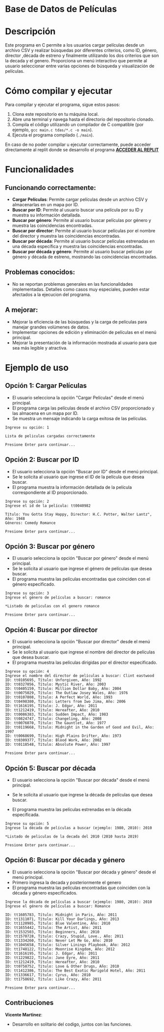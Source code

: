 # Base de Datos de Películas 

# Descripción

Este programa en C permite a los usuarios cargar películas desde un archivo CSV y realizar búsquedas por diferentes criterios, como ID, género, director ,década de estreno y finalmente utilizando los dos criterios que son la decada y el genero. Proporciona un menú interactivo que permite al usuario seleccionar entre varias opciones de búsqueda y visualización de películas.

# Cómo compilar y ejecutar

Para compilar y ejecutar el programa, sigue estos pasos:

1. Clona este repositorio en tu máquina local.
2. Abre una terminal y navega hasta el directorio del repositorio clonado.
3. Compila el código utilizando un compilador de C compatible (por ejemplo, `gcc main.c tdas/*.c -o main`).
4. Ejecuta el programa compilado (`./main`).

En caso de no poder compilar u ejecutar correctamente, puede acceder directamente al replit donde se desarrollo el programa 
**[ACCEDER AL REPLIT](https://replit.com/@VicenteMart1neZ/Tarea22)**

# Funcionalidades

## Funcionando correctamente:

 - **Cargar Películas**: Permite cargar películas desde un archivo CSV y almacenarlas en un mapa por ID.
- **Buscar por ID**: Permite al usuario buscar una película por su ID y muestra su información detallada.
- **Buscar por género**: Permite al usuario buscar películas por género y muestra las coincidencias encontradas.
- **Buscar por director**: Permite al usuario buscar películas por el nombre del director y muestra las coincidencias encontradas.
- **Buscar por década**: Permite al usuario buscar películas estrenadas en una década específica y muestra las coincidencias encontradas.
- **Buscar por década y género**: Permite al usuario buscar películas por género y década de estreno, mostrando las coincidencias encontradas.

## Problemas conocidos:

- No se reportan problemas generales en las funcionalidades implementadas. Detalles como casos muy especiales, pueden estar afectados a la ejecucion del programa.

## A mejorar:

- Mejorar la eficiencia de las búsquedas y la carga de películas para manejar grandes volúmenes de datos.
- Implementar opciones de edición y eliminación de películas en el menú principal.
- Mejorar la presentación de la información mostrada al usuario para que sea más legible y atractiva.

# Ejemplo de uso



## **Opción 1: Cargar Películas**
- El usuario selecciona la opción "Cargar Películas" desde el menú principal.
- El programa carga las películas desde el archivo CSV proporcionado y las almacena en un mapa por ID.
- Se muestra un mensaje indicando la carga exitosa de las películas.

```
Ingrese su opción: 1

Lista de peliculas cargadas correctamente

Presione Enter para continuar...
```


## **Opción 2: Buscar por ID**


- El usuario selecciona la opción "Buscar por ID" desde el menú principal.
- Se le solicita al usuario que ingrese el ID de la película que desea buscar.
- El programa muestra la información detallada de la película correspondiente al ID proporcionado.
  
```
Ingrese su opción: 2
Ingrese el id de la película: tt0040982

Título: You Gotta Stay Happy, Director: H.C. Potter, Walter Lantz", Año: 1948
Géneros: Comedy Romance

Presione Enter para continuar...

```

## **Opción 3: Buscar por género**


- El usuario selecciona la opción "Buscar por género" desde el menú principal.
- Se le solicita al usuario que ingrese el género de películas que desea buscar.
- El programa muestra las películas encontradas que coinciden con el género especificado.


```
Ingrese su opción: 3
Ingrese el género de películas a buscar: romance

*Listado de peliculas con el genero romance

Presione Enter para continuar...
```


## **Opción 4: Buscar por director**


- El usuario selecciona la opción "Buscar por director" desde el menú principal.
- Se le solicita al usuario que ingrese el nombre del director de películas que desea buscar.
- El programa muestra las películas dirigidas por el director especificado.

```
Ingrese su opción: 4
Ingrese el nombre del director de películas a buscar: Clint eastwood
ID: tt0105695, Título: Unforgiven, Año: 1992
ID: tt0327056, Título: Mystic River, Año: 2003
ID: tt0405159, Título: Million Dollar Baby, Año: 2004
ID: tt0075029, Título: The Outlaw Josey Wales, Año: 1976
ID: tt0107808, Título: A Perfect World, Año: 1993
ID: tt0498380, Título: Letters from Iwo Jima, Año: 2006
ID: tt1616195, Título: J. Edgar, Año: 2011
ID: tt1212419, Título: Hereafter, Año: 2010
ID: tt0086383, Título: Sudden Impact, Año: 1983
ID: tt0824747, Título: Changeling, Año: 2008
ID: tt0076070, Título: The Gauntlet, Año: 1977
ID: tt0119668, Título: Midnight in the Garden of Good and Evil, Año: 1997
ID: tt0068699, Título: High Plains Drifter, Año: 1973
ID: tt0309377, Título: Blood Work, Año: 2002
ID: tt0118548, Título: Absolute Power, Año: 1997

Presione Enter para continuar...
```

## **Opción 5: Buscar por década**

- El usuario selecciona la opción "Buscar por década" desde el menú principal.
- Se le solicita al usuario que ingrese la década de películas que desea buscar.



- El programa muestra las películas estrenadas en la década especificada.

```
Ingrese su opción: 5
Ingrese la década de películas a buscar (ejemplo: 1980, 2010): 2010

*Listado de peliculas de la decada del 2010 (2010 hasta 2019)

Presione Enter para continuar...
```


## **Opción 6: Buscar por década y género**


- El usuario selecciona la opción "Buscar por década y género" desde el menú principal.
- Primero ingresa la decada y posteriormente el genero
- El programa muestra las películas encontradas que coinciden con la década y género especificados.

```
Ingrese la década de películas a buscar (ejemplo: 1980, 2010): 2010
Ingrese el género de películas a buscar: Romance

ID: tt1605783, Título: Midnight in Paris, Año: 2011
ID: tt1311071, Título: Kill Your Darlings, Año: 2013
ID: tt1120985, Título: Blue Valentine, Año: 2010
ID: tt1655442, Título: The Artist, Año: 2011
ID: tt1532503, Título: Beginners, Año: 2010
ID: tt1570728, Título: Crazy, Stupid, Love., Año: 2011
ID: tt1334260, Título: Never Let Me Go, Año: 2010
ID: tt1045658, Título: Silver Linings Playbook, Año: 2012
ID: tt1748122, Título: Moonrise Kingdom, Año: 2012
ID: tt1616195, Título: J. Edgar, Año: 2011
ID: tt1229822, Título: Jane Eyre, Año: 2011
ID: tt1212419, Título: Hereafter, Año: 2010
ID: tt0758752, Título: Love & Other Drugs, Año: 2010
ID: tt1412386, Título: The Best Exotic Marigold Hotel, Año: 2011
ID: tt1336617, Título: Cyrus, Año: 2010
ID: tt1758692, Título: Like Crazy, Año: 2011

Presione Enter para continuar...
```


## Contribuciones ##

**Vicente Martinez**:
- Desarrollo en solitario del codigo, juntos con las funciones.
